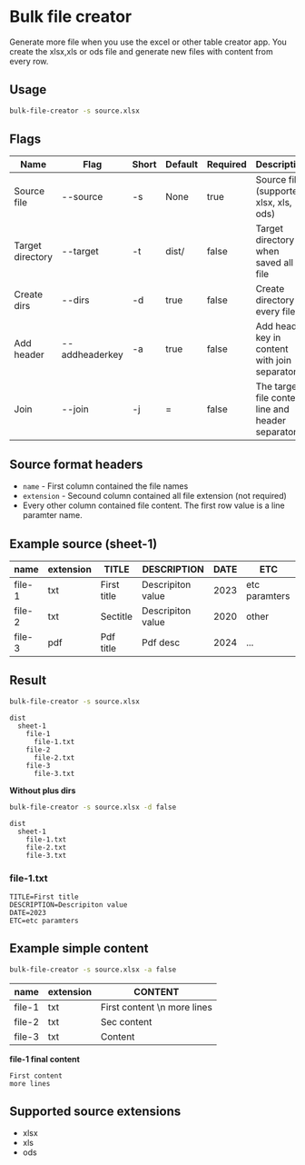 # Bulk file creator

Generate more file when you use the excel or other table creator app. You create the xlsx,xls or ods file and generate new files with content from every row. 

## Usage

```sh
bulk-file-creator -s source.xlsx
```

## Flags

| Name | Flag | Short | Default | Required | Description |
|------|------|-------|---------|----------|-------------|
| Source file | --source | -s | None | true | Source file (supported: xlsx, xls, ods) |
| Target directory | --target | -t | dist/ | false | Target directory when saved all file |
| Create dirs | --dirs | -d | true | false | Create directory every files |
| Add header | --addheaderkey | -a | true | false | Add header key in content with join separator |
| Join | --join | -j | = | false | The target file content line and header separator |

## Source format headers

- `name` - First column contained the file names
- `extension` - Secound column contained all file extension (not required)
- Every other column contained file content. The first row value is a line paramter name.

## Example source (sheet-1)
| name | extension | TITLE | DESCRIPTION | DATE | ETC |
|------|-----------|-------|-------------|------|-----|
| file-1 | txt | First title | Descripiton value | 2023 | etc paramters |
| file-2 | txt | Sectitle | Descripiton value | 2020 | other |
| file-3 | pdf | Pdf title | Pdf  desc | 2024 | ... |

## Result 
```sh
bulk-file-creator -s source.xlsx
```
```
dist
  sheet-1
    file-1
      file-1.txt
    file-2
      file-2.txt
    file-3
      file-3.txt
```

**Without plus dirs**
```sh
bulk-file-creator -s source.xlsx -d false
```
```
dist
  sheet-1
    file-1.txt
    file-2.txt
    file-3.txt
```

### file-1.txt
```
TITLE=First title
DESCRIPTION=Descripiton value
DATE=2023
ETC=etc paramters
```

## Example simple content

```sh
bulk-file-creator -s source.xlsx -a false
```

| name | extension | CONTENT |
|------|-----------|---------|
| file-1 | txt | First content \n more lines |
| file-2 | txt | Sec content |
| file-3 | txt | Content |

**file-1 final content**
```text
First content
more lines
```

## Supported source extensions

- xlsx
- xls
- ods

